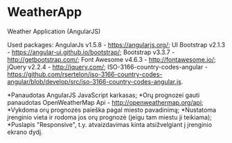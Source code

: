 # WeatherApp
Weather Application (AngularJS)

Used packages:
AngularJs v1.5.8 -  https://angularjs.org/;
UI Bootstrap v2.1.3 - https://angular-ui.github.io/bootstrap/;
Bootstrap v3.3.7 - http://getbootstrap.com/;
Font Awesome v4.6.3 - http://fontawesome.io/;
jQuery v2.2.4 - http://jquery.com/;
ISO-3166-country-codes-angular - https://github.com/rsertelon/iso-3166-country-codes-angular/blob/develop/src/iso-3166-country-codes-angular.js.

*Panaudotas AngularJS JavaScript karkasas;
*Orų prognozei gauti panaudotas OpenWeatherMap Api - http://openweathermap.org/api;
*Vykdoma orų prognozės paieška pagal miesto pavadinimą;
*Nustatoma įrenginio vieta ir rodoma jos orų prognozė (jeigu tam miestu ji teikiama);
*Puslapis "Responsive", t.y. atvaizdavimas kinta atsižvelgiant į įrenginio ekrano dydį.
